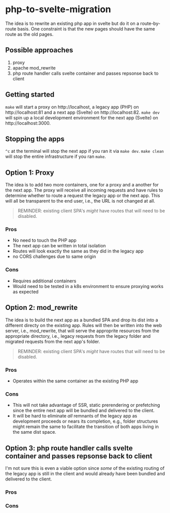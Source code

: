 # php-to-svelte-migration

The idea is to rewrite an existing php app in svelte but do it on a route-by-route basis.  One constraint is that the new pages should have the same route as the old pages.

## Possible approaches
1. proxy
2. apache mod_rewrite
3. php route handler calls svelte container and passes repsonse back to client

## Getting started
`make` will start a proxy on http://localhost, a legacy app (PHP) on http://localhost:81 and a next app (Svelte) on http://localhost:82.  `make dev` will spin up a local development environment for the next app (Svelte) on http://localhost:3000.


## Stopping the apps
`^c` at the terminal will stop the next app if you ran it via `make dev`.
`make clean` will stop the entire infrastructure if you ran `make`.

## Option 1: Proxy

The idea is to add two more containers, one for a proxy and a another for the next app.  The proxy will receive all incoming requests and have rules to determine whether to route a request the legacy app or the next app.  This will all be transparent to the end user, i.e., the URL is not changed at all.

> REMINDER: existing client SPA's _might_ have routes that will need to be disabled.

### Pros
* No need to touch the PHP app
* The next app can be written in total isolation
* Routes will look exactly the same as they did in the legacy app
* no CORS challenges due to same origin

### Cons
* Requires additional containers
* Would need to be tested in a k8s environment to ensure proxying works as expected

## Option 2: mod_rewrite

The idea is to build the next app as a bundled SPA and drop its dist into a different directy on the existing app.  Rules will then be written into the web server, i.e., mod_rewrite, that will serve the approprite resources from the appropriate directory, i.e., legacy requests from the legacy folder and migrated requests from the next app's folder.

> REMINDER: existing client SPA's _might_ have routes that will need to be disabled.

### Pros
* Operates within the same container as the existing PHP app

### Cons
* This will not take advantage of SSR, static prerendering or prefetching since the entire next app will be bundled and delivered to the client.
* It will be hard to eliminate _all_ remnants of the legacy app as development proceeds or nears its completion, e.g., folder structures might remain the same to facilitate the transition of both apps living in the same dist space.

## Option 3: php route handler calls svelte container and passes repsonse back to client

I'm not sure this is even a viable option since _some_ of the existing routing of the legacy app is still in the client and would already have been bundled and delivered to the client.

### Pros

### Cons
